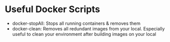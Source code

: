 Useful Docker Scripts
=======

* docker-stopAll: Stops all running containers & removes them
* docker-clean: Removes all redundant images from your local. Especially useful to clean your environment after building images on your local
 
